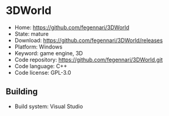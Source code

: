 # 3DWorld

- Home: https://github.com/fegennari/3DWorld
- State: mature
- Download: https://github.com/fegennari/3DWorld/releases
- Platform: Windows
- Keyword: game engine, 3D
- Code repository: https://github.com/fegennari/3DWorld.git
- Code language: C++
- Code license: GPL-3.0

## Building

- Build system: Visual Studio
